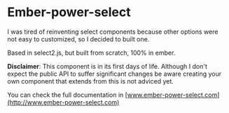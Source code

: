 # Ember-power-select

I was tired of reinventing select components because other options were not easy to customized,
so I decided to built one.

Based in select2.js, but built from scratch, 100% in ember.

**Disclaimer**: This component is in its first days of life. Although I don't expect the public API
to suffer significant changes be aware creating your own component that extends from this is not adviced
yet.

You can check the full documentation in [www.ember-power-select.com](http://www.ember-power-select.com)

